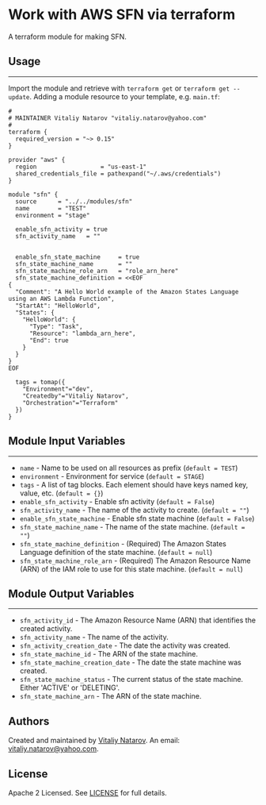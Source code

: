 # Work with AWS SFN via terraform

A terraform module for making SFN.


## Usage
----------------------
Import the module and retrieve with ```terraform get``` or ```terraform get --update```. Adding a module resource to your template, e.g. `main.tf`:

```
#
# MAINTAINER Vitaliy Natarov "vitaliy.natarov@yahoo.com"
#
terraform {
  required_version = "~> 0.15"
}

provider "aws" {
  region                  = "us-east-1"
  shared_credentials_file = pathexpand("~/.aws/credentials")
}

module "sfn" {
  source      = "../../modules/sfn"
  name        = "TEST"
  environment = "stage"

  enable_sfn_activity = true
  sfn_activity_name   = ""


  enable_sfn_state_machine     = true
  sfn_state_machine_name       = ""
  sfn_state_machine_role_arn   = "role_arn_here"
  sfn_state_machine_definition = <<EOF
{
  "Comment": "A Hello World example of the Amazon States Language using an AWS Lambda Function",
  "StartAt": "HelloWorld",
  "States": {
    "HelloWorld": {
      "Type": "Task",
      "Resource": "lambda_arn_here",
      "End": true
    }
  }
}
EOF

  tags = tomap({
    "Environment"="dev",
    "Createdby"="Vitaliy Natarov",
    "Orchestration"="Terraform"
  })
}
```

## Module Input Variables
----------------------
- `name` - Name to be used on all resources as prefix (`default = TEST`)
- `environment` - Environment for service (`default = STAGE`)
- `tags` - A list of tag blocks. Each element should have keys named key, value, etc. (`default = {}`)
- `enable_sfn_activity` - Enable sfn activity (`default = False`)
- `sfn_activity_name` - The name of the activity to create. (`default = ""`)
- `enable_sfn_state_machine` - Enable sfn state machine (`default = False`)
- `sfn_state_machine_name` - The name of the state machine. (`default = ""`)
- `sfn_state_machine_definition` - (Required) The Amazon States Language definition of the state machine. (`default = null`)
- `sfn_state_machine_role_arn` - (Required) The Amazon Resource Name (ARN) of the IAM role to use for this state machine. (`default = null`)

## Module Output Variables
----------------------
- `sfn_activity_id` - The Amazon Resource Name (ARN) that identifies the created activity.
- `sfn_activity_name` - The name of the activity.
- `sfn_activity_creation_date` - The date the activity was created.
- `sfn_state_machine_id` - The ARN of the state machine.
- `sfn_state_machine_creation_date` - The date the state machine was created.
- `sfn_state_machine_status` - The current status of the state machine. Either 'ACTIVE' or 'DELETING'.
- `sfn_state_machine_arn` - The ARN of the state machine.


## Authors

Created and maintained by [Vitaliy Natarov](https://github.com/SebastianUA). An email: [vitaliy.natarov@yahoo.com](vitaliy.natarov@yahoo.com).

## License

Apache 2 Licensed. See [LICENSE](https://github.com/SebastianUA/terraform/blob/master/LICENSE) for full details.
